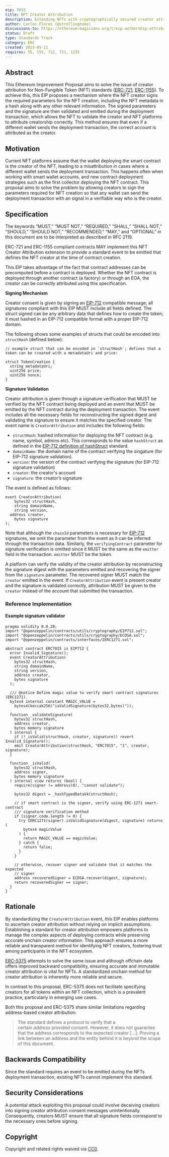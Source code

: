```yaml
---
eip: 7015
title: NFT Creator Attribution
description: Extending NFTs with cryptographically secured creator attribution.
author: Carlos Flores (@strollinghome)
discussions-to: https://ethereum-magicians.org/t/eip-authorship-attribution-for-erc721/14244
status: Draft
type: Standards Track
category: ERC
created: 2023-05-11
requires: 55, 155, 712, 721, 1155
---
```


## Abstract

This Ethereum Improvement Proposal aims to solve the issue of creator attribution for Non-Fungible Token (NFT) standards ([ERC-721](https://eips.fyi/721), [ERC-1155](https://eips.fyi/1155)). To achieve this, this EIP proposes a mechanism where the NFT creator signs the required parameters for the NFT creation, including the NFT metadata in a hash along with any other relevant information. The signed parameters and the signature are then validated and emitted during the deployment transaction, which allows the NFT to validate the creator and NFT platforms to attribute creatorship correctly. This method ensures that even if a different wallet sends the deployment transaction, the correct account is attributed as the creator.

## Motivation

Current NFT platforms assume that the wallet deploying the smart contract is the creator of the NFT, leading to a misattribution in cases where a different wallet sends the deployment transaction. This happens often when working with smart wallet accounts, and new contract deployment strategies such as the first collector deploying the NFT contract. This proposal aims to solve the problem by allowing creators to sign the parameters required for NFT creation so that any wallet can send the deployment transaction with an signal in a verifiable way who is the creator.

## Specification

The keywords “MUST,” “MUST NOT,” “REQUIRED,” “SHALL,” “SHALL NOT,” “SHOULD,” “SHOULD NOT,” “RECOMMENDED,” “MAY,” and “OPTIONAL” in this document are to be interpreted as described in RFC 2119.

ERC-721 and ERC-1155 compliant contracts MAY implement this NFT Creator Attribution extension to provide a standard event to be emitted that defines the NFT creator at the time of contract creation.

This EIP takes advantage of the fact that contract addresses can be precomputed before a contract is deployed. Whether the NFT contract is deployed through another contract (a factory) or through an EOA, the creator can be correctly attributed using this specification.

**Signing Mechanism**

Creator consent is given by signing an [EIP-712](https://eips.fyi/712) compatible message; all signatures compliant with this EIP MUST include all fields defined. The struct signed can be any arbitrary data that defines how to create the token; it must hashed in an EIP-712 compatible format with a proper EIP-712 domain. 

The following shows some examples of structs that could be encoded into `structHash` (defined below):

```solidity
// example struct that can be encoded in `structHash`; defines that a token can be created with a metadataUri and price:

struct TokenCreation {
  string metadataUri;
  uint256 price;
  uint256 nonce;
}
```

**Signature Validation**

Creator attribution is given through a signature verification that MUST be verified by the NFT contract being deployed and an event that MUST be emitted by the NFT contract during the deployment transaction. The event includes all the necessary fields for reconstructing the signed digest and validating the signature to ensure it matches the specified creator. The event name is `CreatorAttribution` and includes the following fields:

- `structHash`: hashed information for deploying the NFT contract (e.g. name, symbol, admins etc). This corresponds to the value `hashStruct` as defined in the [EIP-712 definition of hashStruct](https://eips.fyi/712#definition-of-hashstruct) standard.
- `domainName`: the domain name of the contract verifying the singature (for EIP-712 signature validation). 
- `version`: the version of the contract verifying the signature (for EIP-712 signature validation)
- `creator`: the creator's account
- `signature`: the creator’s signature

The event is defined as follows:

```solidity
event CreatorAttribution(
	bytes32 structHash,
	string domainName,
	string version,
  address creator,
	bytes signature
);
```

Note that although the `chainId` parameters is necessary for [EIP-712](https://eips.fyi/712) signatures, we omit the parameter from the event as it can be inferred through the transaction data. Similarly, the `verifyingContract` parameter for signature verification is omitted since it MUST be the same as the `emitter` field in the transaction. `emitter` MUST be the token.

A platform can verify the validity of the creator attribution by reconstructing the signature digest with the parameters emitted and recovering the signer from the `signature` parameter. The recovered signer MUST match the `creator` emitted in the event. If `CreatorAttribution` event is present creator and the signature is validated correctly, attribution MUST be given to the `creator` instead of the account that submitted the transaction.

### Reference Implementation

#### Example signature validator

```solidity
pragma solidity 0.8.20;
import "@openzeppelin/contracts/utils/cryptography/EIP712.sol";
import "@openzeppelin/contracts/utils/cryptography/ECDSA.sol";
import "@openzeppelin/contracts/interfaces/IERC1271.sol";

abstract contract ERC7015 is EIP712 {
  error Invalid_Signature();
  event CreatorAttribution(
    bytes32 structHash,
    string domainName,
    string version,
    address creator,
    bytes signature
  );

  /// @notice Define magic value to verify smart contract signatures (ERC1271).
  bytes4 internal constant MAGIC_VALUE =
    bytes4(keccak256("isValidSignature(bytes32,bytes)"));

  function _validateSignature(
    bytes32 structHash,
    address creator,
    bytes memory signature
  ) internal {
    if (!_isValid(structHash, creator, signature)) revert Invalid_Signature();
    emit CreatorAttribution(structHash, "ERC7015", "1", creator, signature);
  }

  function _isValid(
    bytes32 structHash,
    address signer,
    bytes memory signature
  ) internal view returns (bool) {
    require(signer != address(0), "cannot validate");

    bytes32 digest = _hashTypedDataV4(structHash);

    // if smart contract is the signer, verify using ERC-1271 smart-contract
    /// signature verification method
    if (signer.code.length != 0) {
      try IERC1271(signer).isValidSignature(digest, signature) returns (
        bytes4 magicValue
      ) {
        return MAGIC_VALUE == magicValue;
      } catch {
        return false;
      }
    }

    // otherwise, recover signer and validate that it matches the expected
    // signer
    address recoveredSigner = ECDSA.recover(digest, signature);
    return recoveredSigner == signer;
  }
}
```

## Rationale

By standardizing the `CreatorAttribution` event, this EIP enables platforms to ascertain creator attribution without relying on implicit assumptions. Establishing a standard for creator attribution empowers platforms to manage the complex aspects of deploying contracts while preserving accurate onchain creator information. This approach ensures a more reliable and transparent method for identifying NFT creators, fostering trust among participants in the NFT ecosystem.

[ERC-5375](https://eips.fyi/5375) attempts to solve the same issue and although offchain data offers improved backward compatibility, ensuring accurate and immutable creator attribution is vital for NFTs. A standardized onchain method for creator attribution is inherently more reliable and secure.

In contrast to this proposal, ERC-5375 does not facilitate specifying creators for all tokens within an NFT collection, which is a prevalent practice, particularly in emerging use cases.

Both this proposal and ERC-5375 share similar limitations regarding address-based creator attribution:

> The standard defines a protocol to verify that a certain *address* provided consent. However, it does not guarantee that the address corresponds to the expected creator […]. Proving a link between an address and the entity behind it is beyond the scope of this document.

## Backwards Compatibility

Since the standard requires an event to be emitted during the NFTs deployment transaction, existing NFTs cannot implement this standard.

## Security Considerations

A potential attack exploiting this proposal could involve deceiving creators into signing creator attribution consent messages unintentionally. Consequently, creators MUST ensure that all signature fields correspond to the necessary ones before signing.

## Copyright

Copyright and related rights waived via [CC0](/LICENSE.md).
